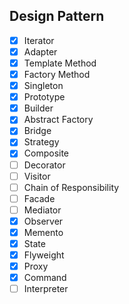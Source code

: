 ## Design Pattern

- [x] Iterator
- [x] Adapter
- [x] Template Method
- [x] Factory Method
- [x] Singleton
- [x] Prototype
- [x] Builder
- [x] Abstract Factory
- [x] Bridge
- [x] Strategy
- [x] Composite
- [ ] Decorator
- [ ] Visitor
- [ ] Chain of Responsibility
- [ ] Facade
- [ ] Mediator
- [x] Observer
- [x] Memento
- [x] State
- [x] Flyweight
- [x] Proxy
- [x] Command
- [ ] Interpreter
